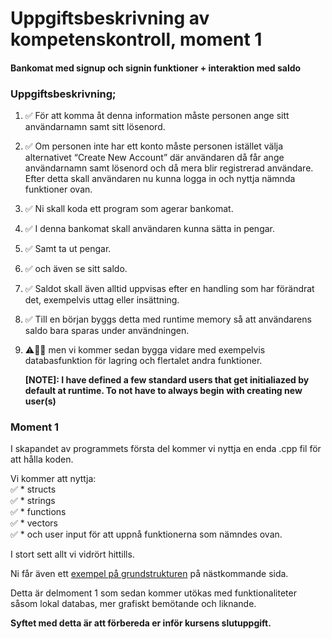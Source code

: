 # Uppgiftsbeskrivning av kompetenskontroll, moment 1
#### Bankomat med signup och signin funktioner + interaktion med saldo

### Uppgiftsbeskrivning;

1. ✅ För att komma åt denna information måste personen ange sitt användarnamn samt sitt lösenord.

2. ✅ Om personen inte har ett konto måste personen istället välja alternativet “Create New Account” där användaren då får ange användarnamn samt lösenord och då mera blir registrerad användare. Efter detta skall användaren nu kunna logga in och nyttja nämnda funktioner ovan.

3. ✅ Ni skall koda ett program som agerar bankomat.

4. ✅ I denna bankomat skall användaren kunna sätta in pengar.

5. ✅ Samt ta ut pengar.

6. ✅ och även se sitt saldo. 

7. ✅ Saldot skall även alltid uppvisas efter en handling som har förändrat det, exempelvis uttag eller insättning. 

8. ✅ Till en början byggs detta med runtime memory så att användarens saldo bara sparas under användningen.

9. ⚠️🚸🚧 men vi kommer sedan bygga vidare med exempelvis databasfunktion för lagring och flertalet andra funktioner. <p>
**[NOTE]: I have defined a few standard users that get initialiazed by default at runtime. To not have to always begin with creating new user(s)**

### Moment 1
I skapandet av programmets första del kommer vi nyttja en enda .cpp fil för att hålla koden. 

Vi kommer att nyttja:<br>
✅ * structs<br>
✅ * strings<br>
✅ * functions<br>
✅ * vectors<br>
✅ * och user input för att uppnå funktionerna som nämndes ovan.

I stort sett allt vi vidrört hittills. 

Ni får även ett [exempel på grundstrukturen](Dag_27_Ludwig_ATM_Uppgifts_beskrivning_with_comments.pdf) på nästkommande sida.

Detta är delmoment 1 som sedan kommer utökas med funktionaliteter såsom lokal databas, mer grafiskt bemötande och liknande.

**Syftet med detta är att förbereda er inför kursens slutuppgift.**
